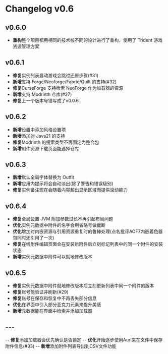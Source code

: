 ﻿# Changelog v0.6

## v0.6.0

- **重构**整个项目都用相同的技术栈不同的设计进行了重构，使用了 Trident 游戏资源管理方案

## v0.6.1

- **修复**实例列表启动游戏会跳过还原步骤(#31)
- **新增**支持 Forge/Neoforge/Fabric/Quilt 的支持(#32)
- **修复**CurseForge 支持检索 NeoForge 作为加载器的资源
- **新增**支持 Modrinth 仓库(#27)
- **修复**上一个版本号错写成了v0.0.6

## v0.6.2

- **新增**设置中添加风格设置项
- **新增**添加对 Java21 的支持
- **修复**Modrinth 的搜索类型不再固定为整合包
- **新增**附件资源下载页面能选择仓库

## v0.6.3

- **新增**默认全局字体替换为 Outfit
- **新增**应用内提示将会自动淡出(除了警告和错误级别)
- **修复**实例备注现在会随着内容超出显示区域而提供滚动能力

## v0.6.4

- **修复**全局设置 JVM 附加参数过长不再引起布局问题
- **优化**实例元数据中附件的名字会用省略号做截断
- **优化**增加对内嵌资源与引用资源重复时的鲁棒处理(点名批评AOF7内嵌着色器包同时还引用了一次)
- **修复**在线附件编辑页面会在安装新附件后立刻标记列表中的同一个附件的安装状态
- **新增**实例元数据中附件可以就地修改版本

## v0.6.5

- **修复**实例元数据中附件就地修改版本后立刻更新列表中同一个附件的版本
- **修复**账号能验证并刷新(#29)
- **修复**账号在保存和恢复中不再丢失部分信息
- **优化**在界面中引入部分亚克力元素来提升美感
- **新增**元数据能在界面中检索并添加加载器

## ---

-- **修复**添加加载器会优先确认是否锁定
-- **优化**开始逐步使用Aurl来在文件中保存附件信息(#33)
-- **新增**添加附件列表导出到CSV文件功能